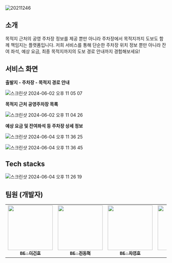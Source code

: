 ![20211246](https://github.com/parkingkim/parking-BE/assets/62167801/90ced794-4aa0-45ed-8def-4567f7a0c6ee)

## 소개

목적지 근처의 공영 주차장 정보를 제공 뿐만 아니라 주차장에서 목적지까지 도보도 함께 책임지는 플랫폼입니다. 저희 서비스를 통해 단순한 주차장 위치 정보 뿐만 아니라 잔여 좌석, 예상 요금, 최종 목적지까지의 도보 경로 안내까지 경험해보세요!

## 서비스 화면
**출발지 - 주차장 - 목적지 경로 안내**

![스크린샷 2024-06-02 오후 11 05 07](https://github.com/parkingkim/parking-BE/assets/62167801/65daaec8-8d16-458f-918f-5634e54fc489)


**목적지 근처 공영주차장 목록**

![스크린샷 2024-06-02 오후 11 04 26](https://github.com/parkingkim/parking-BE/assets/62167801/410170e3-fa98-41b5-b722-94cde5e3d981)


**예상 요금 및 잔여좌석 등 주차장 상세 정보**

![스크린샷 2024-06-04 오후 11 36 25](https://github.com/parkingkim/parking-BE/assets/62167801/c0f9ca15-5c2c-49fc-a971-02cd0cdb22db)

![스크린샷 2024-06-04 오후 11 36 45](https://github.com/parkingkim/parking-BE/assets/62167801/ab5d60a3-9f65-4cf0-8752-4da5f0c6875e)



## Tech stacks
![스크린샷 2024-06-04 오후 11 26 19](https://github.com/parkingkim/parking-BE/assets/62167801/4379806d-80e9-4213-b9e0-477f4e8e5c02)

## 팀원 (개발자)
<table>
  <tbody>  
        <tr>
      <td align="center">
<a href="https://github.com/This2sho"><img src="https://avatars.githubusercontent.com/u/48519860?v=4" width="140px;" alt=""/>
<br /><sub><b> BE : 이건호</b></sub></a><br />
      </td>
      <td align="center">
<a href="https://github.com/jundonghyuk"><img src="https://avatars.githubusercontent.com/u/84345881?v=4" width="140px;" alt=""/>
<br /><sub><b>BE : 전동혁</b></sub></a><br />
      </td>
      <td align="center"><a href="https://github.com/youngh0"><img src="https://avatars.githubusercontent.com/u/62167801?v=4" width="140px;" alt=""/>
<br /><sub><b>BE : 차영호</b></sub></a><br />
      </td>
      <td align="center"><a href="https://github.com/regularPark"><img src="https://avatars.githubusercontent.com/u/90092440?v=4" width="140px;" alt=""/>
<br /><sub><b>FE : 박정규</b></sub></a><br />
     </td>

 <td align="center"><a href="https://github.com/kangyeongmin"><img src="https://avatars.githubusercontent.com/u/62367797?v=4" width="140px;" alt=""/>
<br /><sub><b>FE : 강영민</b></sub></a><br />
     </td>

  </tbody>
</table>

<br>
